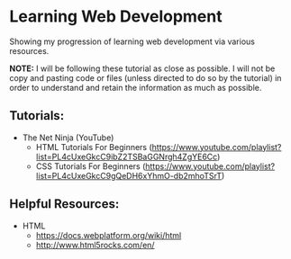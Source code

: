 # Learning Web Development
Showing my progression of learning web development via various resources.

**NOTE:** I will be following these tutorial as close as possible. I will not be copy and pasting code or files (unless directed to do so by the tutorial) in order to understand and retain the information as much as possible.

## Tutorials:
* The Net Ninja (YouTube)
    * HTML Tutorials For Beginners (https://www.youtube.com/playlist?list=PL4cUxeGkcC9ibZ2TSBaGGNrgh4ZgYE6Cc)
    * CSS Tutorials For Beginners (https://www.youtube.com/playlist?list=PL4cUxeGkcC9gQeDH6xYhmO-db2mhoTSrT)

## Helpful Resources:
* HTML
    * https://docs.webplatform.org/wiki/html
    * http://www.html5rocks.com/en/